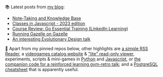 
📚 Latest posts from <a href="https://blog.kartones.net/">my blog</a>:

<!--START_SECTION:blogposts-->
* [Note-Taking and Knowledge Base](https:&#x2F;&#x2F;blog.kartones.net&#x2F;post&#x2F;note-taking-and-knowledge-base&#x2F;)
* [Classes in Javascript - 2023 edition](https:&#x2F;&#x2F;blog.kartones.net&#x2F;post&#x2F;classes-in-javascript-2023-edition&#x2F;)
* [Course Review: Go Essential Training (LinkedIn Learning)](https:&#x2F;&#x2F;blog.kartones.net&#x2F;post&#x2F;course-review-go-essential-training-linkedin-learning&#x2F;)
* [Running Gazelle on Gazelle](https:&#x2F;&#x2F;blog.kartones.net&#x2F;post&#x2F;running-bazel-gazelle-on-gazelle&#x2F;)
* [An interesting Evolutionary Design talk](https:&#x2F;&#x2F;blog.kartones.net&#x2F;post&#x2F;an-interesting-evolutionary-design-talk&#x2F;)
<!--END_SECTION:blogposts-->


📌 Apart from my pinned repos below, other highlights are [a simple RSS Reader](https://github.com/Kartones/pbrr#pbrr---pretty-basic-rss-reader), a [videogames catalog website](https://github.com/Kartones/finished-games#finished-games) & ["lite" read-only viewer](https://github.com/Kartones/fg-viewer#finished-games-viewer), experiments, scripts & mini-games in [Python](https://github.com/Kartones/python#python-assorted-code) and [Javascript](https://github.com/Kartones/JSAssorted#javascript-assorted-code), or [the companion code for a reinforced learning gym-retro talk](https://github.com/Kartones/mindcamp-x-gym-retro#mindcamp-x-gym-retro-talk-companion-code-and-images); and a [PostgreSQL cheatsheet](https://gist.github.com/Kartones/dd3ff5ec5ea238d4c546) that is apparently useful.

